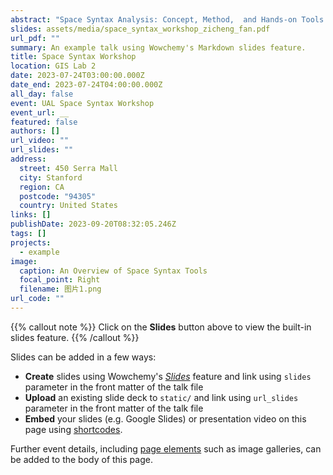 ```yaml
---
abstract: "Space Syntax Analysis: Concept, Method,  and Hands-on Tools for R and Python"
slides: assets/media/space_syntax_workshop_zicheng_fan.pdf
url_pdf: ""
summary: An example talk using Wowchemy's Markdown slides feature.
title: Space Syntax Workshop
location: GIS Lab 2
date: 2023-07-24T03:00:00.000Z
date_end: 2023-07-24T04:00:00.000Z
all_day: false
event: UAL Space Syntax Workshop
event_url: __
featured: false
authors: []
url_video: ""
url_slides: ""
address:
  street: 450 Serra Mall
  city: Stanford
  region: CA
  postcode: "94305"
  country: United States
links: []
publishDate: 2023-09-20T08:32:05.246Z
tags: []
projects:
  - example
image:
  caption: An Overview of Space Syntax Tools
  focal_point: Right
  filename: 图片1.png
url_code: ""
---
```


{{% callout note %}}
Click on the **Slides** button above to view the built-in slides feature.
{{% /callout %}}

Slides can be added in a few ways:

- **Create** slides using Wowchemy's [_Slides_](https://wowchemy.com/docs/managing-content/#create-slides) feature and link using `slides` parameter in the front matter of the talk file
- **Upload** an existing slide deck to `static/` and link using `url_slides` parameter in the front matter of the talk file
- **Embed** your slides (e.g. Google Slides) or presentation video on this page using [shortcodes](https://wowchemy.com/docs/writing-markdown-latex/).

Further event details, including [page elements](https://wowchemy.com/docs/writing-markdown-latex/) such as image galleries, can be added to the body of this page.
